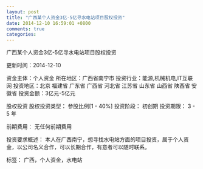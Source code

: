 ```yaml
---
layout: post
title: "广西某个人资金3亿-5亿寻水电站项目股权投资"
date: 2014-12-10 16:59:01 +0800
comments: true
categories: 
---
```

广西某个人资金3亿-5亿寻水电站项目股权投资



更新时间：2014-12-10

资金主体：个人资金
所在地区：广西省南宁市
投资行业：能源,机械机电,IT互联网
投资地区：北京 福建省 广东省 广西省 河北省 江苏省 山东省 山西省 陕西省 安徽省
投资金额：3亿元-5亿元

股权投资
股权投资类型：
                            参股比例[1 - 40%] 
                                                                                投资阶段：
                            初创期 
                                                                                                                                        投资期限：
                            3 - 5 年

前期费用：
无任何前期费用

投资要求概述：
本人在广西南宁，想寻找水电站方面的项目投资，属于个人资金，以公司名义合作，可以长期合作，有意者可以随时联系。

标签：
广西，个人资金，水电站

